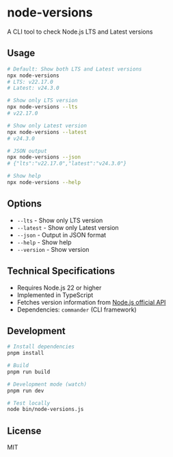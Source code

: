 # node-versions

A CLI tool to check Node.js LTS and Latest versions

## Usage

```bash
# Default: Show both LTS and Latest versions
npx node-versions
# LTS: v22.17.0
# Latest: v24.3.0

# Show only LTS version
npx node-versions --lts
# v22.17.0

# Show only Latest version
npx node-versions --latest
# v24.3.0

# JSON output
npx node-versions --json
# {"lts":"v22.17.0","latest":"v24.3.0"}

# Show help
npx node-versions --help
```

## Options

- `--lts` - Show only LTS version
- `--latest` - Show only Latest version  
- `--json` - Output in JSON format
- `--help` - Show help
- `--version` - Show version

## Technical Specifications

- Requires Node.js 22 or higher
- Implemented in TypeScript
- Fetches version information from [Node.js official API](https://nodejs.org/dist/index.json)
- Dependencies: `commander` (CLI framework)

## Development

```bash
# Install dependencies
pnpm install

# Build
pnpm run build

# Development mode (watch)
pnpm run dev

# Test locally
node bin/node-versions.js
```

## License

MIT